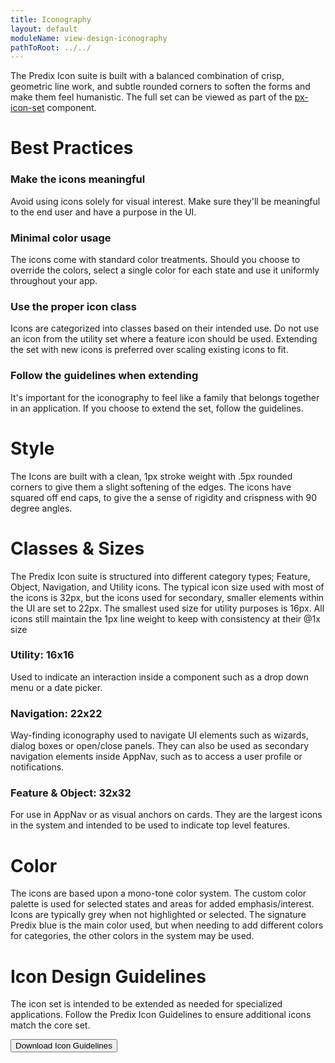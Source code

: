 ```yaml
---
title: Iconography
layout: default
moduleName: view-design-iconography
pathToRoot: ../../
---
```


The Predix Icon suite is built with a balanced combination of crisp, geometric line work, and subtle rounded corners to soften the forms and make them feel humanistic. The full set can be viewed as part of the [px-icon-set](#/components/px-icon-set) component.

# Best Practices

### Make the icons meaningful
Avoid using icons solely for visual interest. Make sure they'll be meaningful to the end user and have a purpose in the UI.

### Minimal color usage
The icons come with standard color treatments. Should you choose to override the colors, select a single color for each state and use it uniformly throughout your app.

### Use the proper icon class
Icons are categorized into classes based on their intended use. Do not use an icon from the utility set where a feature icon should be used. Extending the set with new icons is preferred over scaling existing icons to fit.

### Follow the guidelines when extending
It's important for the iconography to feel like a family that belongs together in an application. If you choose to extend the set, follow the guidelines.

# Style

The Icons are built with a clean, 1px stroke weight with .5px rounded corners to give them a slight softening of the edges. The icons have squared off end caps, to give the a sense of rigidity and crispness with 90 degree angles.
<catalog-picture img-src="../../../img/guidelines/icon_style" img-alt="icon style"></catalog-picture>

# Classes & Sizes
The Predix Icon suite is structured into different category types; Feature, Object, Navigation, and Utility icons. The typical icon size used with most of the icons is 32px, but the icons used for secondary, smaller elements within the UI are set
to 22px. The smallest used size for utility purposes is 16px. All icons still maintain the 1px line weight to keep with consistency at their @1x size

### Utility: 16x16
Used to indicate an interaction inside a component such as a drop down menu or a date picker.
<catalog-picture img-src="../../../img/guidelines/utility_icons" img-alt="icon style"></catalog-picture>

### Navigation: 22x22
Way-finding iconography used to navigate UI elements such as wizards, dialog boxes or open/close panels. They can also be used as secondary navigation elements inside AppNav, such as to access a user profile or notifications.
<catalog-picture img-src="../../../img/guidelines/navigation_icons" img-alt="icon style"></catalog-picture>

### Feature & Object: 32x32
For use in AppNav or as visual anchors on cards. They are the largest icons in the system and intended to be used to indicate top level features.
<catalog-picture img-src="../../../img/guidelines/feature_icons" img-alt="icon style"></catalog-picture>

# Color
The icons are based upon a mono-tone color system. The custom color palette is used for selected states and areas for added emphasis/interest. Icons are typically grey when not highlighted or selected. The signature Predix blue is the main color used,
but when needing to add different colors for categories, the other colors in the system may be used.
<catalog-picture img-src="../../../img/guidelines/icon_color" img-alt="icon style"></catalog-picture>


# Icon Design Guidelines
The icon set is intended to be extended as needed for specialized applications. Follow the Predix Icon Guidelines to ensure additional icons match the core set.

<a target="_blank" href="Predix_Iconography_Guidelines.pdf"><button class="btn btn--primary">Download Icon Guidelines</button></a>

